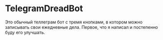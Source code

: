 # TelegramDreadBot

Это обычный теллеграм бот с тремя кнопками, в котором можно записывать свои ежедневные дела. 
Первое, что я написал и постепенно буду его улучшать.


